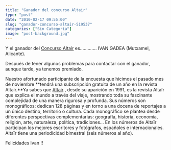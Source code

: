 ```yaml
---
title: "Ganador del concurso Altair"
type: "post"
date: "2010-02-17 09:55:00"
slug: "ganador-concurso-altair-519537"
categories: ["Sin Categoría"]
image: "post-background.jpg"
---
```


Y el ganador del [Concurso Altair](http://www.missviajes.com/concurso-altair-cumpleanos-missviajes-374384) es............. IVAN GADEA (Mutxamel, Alicante).

Después de tener algunos problemas para contactar con el ganador, aunque tarde, ya tenemos premiado.

Nuestro afortunado participante de la encuesta que hicimos el pasado mes de noviembre **tendrá una subscripción gratuita de un año en la revista Altair.**Ya sabes que [Altair](http://www.altair.es/) , desde su aparición en 1991, es la revista Altaïr que explica el mundo a través del viaje, mostrando toda su fascinante complejidad de una manera rigurosa y profunda. Sus números son monográficos: dedican 128 páginas y en torno a una docena de reportajes a un único destino, territorio o cultura. Cada monográfico se plantea desde diferentes perspectivas complementarias: geografía, historia, economía, religión, arte, naturaleza, política, tradiciones... En los números de Altaïr participan los mejores escritores y fotógrafos, españoles e internacionales. Altaïr tiene una periodicidad bimestral (seis números al año).

Felicidades Ivan !!